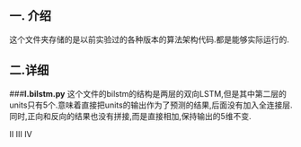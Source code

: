 ## 一. 介绍
这个文件夹存储的是以前实验过的各种版本的算法架构代码.都是能够实际运行的.

## 二.详细
###**Ⅰ.bilstm.py**
这个文件的bilstm的结构是两层的双向LSTM,但是其中第二层的units只有5个.意味着直接把units的输出作为了预测的结果,后面没有加入全连接层.同时,正向和反向的结果也没有拼接,而是直接相加,保持输出的5维不变.


Ⅱ
Ⅲ
Ⅳ
